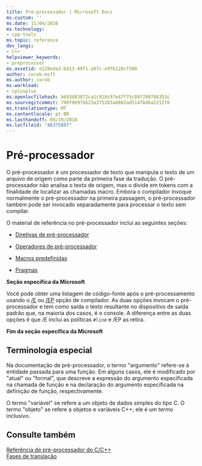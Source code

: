 ```yaml
---
title: Pré-processador | Microsoft Docs
ms.custom: ''
ms.date: 11/04/2016
ms.technology:
- cpp-tools
ms.topic: reference
dev_langs:
- C++
helpviewer_keywords:
- preprocessor
ms.assetid: e120eda3-b413-49f1-a07c-e9fb128cf500
author: corob-msft
ms.author: corob
ms.workload:
- cplusplus
ms.openlocfilehash: b693d83872ca1c918c97e47f75c89f788748353c
ms.sourcegitcommit: 799f9b976623a375203ad8b2ad5147bd6a2212f0
ms.translationtype: MT
ms.contentlocale: pt-BR
ms.lasthandoff: 09/19/2018
ms.locfileid: "46375897"
---
```

# <a name="preprocessor"></a>Pré-processador
O pré-processador é um processador de texto que manipula o texto de um arquivo de origem como parte da primeira fase da tradução. O pré-processador não analisa o texto de origem, mas o divide em tokens com a finalidade de localizar as chamadas macro. Embora o compilador invoque normalmente o pré-processador na primeira passagem, o pré-processador também pode ser invocado separadamente para processar o texto sem compilar.  
  
O material de referência no pré-processador inclui as seguintes seções:  
  
- [Diretivas de pré-processador](../preprocessor/preprocessor-directives.md)  
  
- [Operadores de pré-processador](../preprocessor/preprocessor-operators.md)  
  
- [Macros predefinidas](../preprocessor/predefined-macros.md)  
  
- [Pragmas](../preprocessor/pragma-directives-and-the-pragma-keyword.md)  
  
**Seção específica da Microsoft**  
  
Você pode obter uma listagem de código-fonte após o pré-processamento usando o [/E](../build/reference/e-preprocess-to-stdout.md) ou [/EP](../build/reference/ep-preprocess-to-stdout-without-hash-line-directives.md) opção de compilador. As duas opções invocam o pré-processador e tem como saída o texto resultante no dispositivo de saída padrão que, na maioria dos casos, é o console. A diferença entre as duas opções é que /E inclui as políticas `#line` e /EP as retira.  
  
**Fim da seção específica da Microsoft**  
  
##  <a name="_predir_special_terminology"></a> Terminologia especial  

Na documentação de pré-processador, o termo "argumento" refere-se à entidade passada para uma função. Em alguns casos, ele é modificado por "atual" ou "formal", que descreve a expressão do argumento especificada na chamada de função e na declaração do argumento especificada na definição de função, respectivamente.  
  
O termo "variável" se refere a um objeto de dados simples do tipo C. O termo "objeto" se refere a objetos e variáveis C++; ele é um termo inclusivo.  
  
## <a name="see-also"></a>Consulte também  
 
[Referência de pré-processador do C/C++](../preprocessor/c-cpp-preprocessor-reference.md)<br/>
[Fases de translação](../preprocessor/phases-of-translation.md)